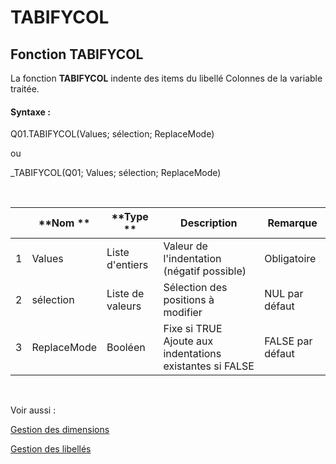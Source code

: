 # TABIFYCOL

## Fonction TABIFYCOL

La fonction **TABIFYCOL** indente des items du libellé Colonnes de la variable traitée.

#### Syntaxe :&nbsp;

Q01.TABIFYCOL(Values; sélection; ReplaceMode)

ou

\_TABIFYCOL(Q01; Values; sélection; ReplaceMode)

&nbsp;

| &nbsp; | **Nom ** | **Type ** | **Description** | **Remarque** |
| --- | --- | --- | --- | --- |
| &#49; | Values | Liste d'entiers | Valeur de l'indentation (négatif possible) | Obligatoire |
| &#50; | sélection | Liste de valeurs | Sélection des positions à modifier | NUL par défaut |
| &#51; | ReplaceMode | Booléen | Fixe si TRUE Ajoute aux indentations existantes si FALSE | FALSE par défaut |


&nbsp;

Voir aussi :&nbsp;

[Gestion des dimensions](<Gererlesdimensionsdesvariables1.md>)

[Gestion des libellés](<Gererleslibelleslestextes1.md>)
